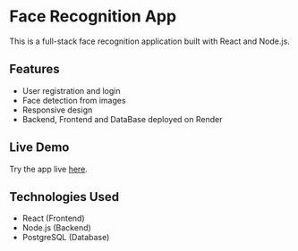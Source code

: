 # Face Recognition App

This is a full-stack face recognition application built with React and Node.js.

## Features
- User registration and login
- Face detection from images
- Responsive design
- Backend, Frontend and DataBase deployed on Render

## Live Demo
Try the app live [here](https://facerecognitionapp-1-qkeo.onrender.com).

## Technologies Used
- React (Frontend)
- Node.js (Backend)
- PostgreSQL (Database)
